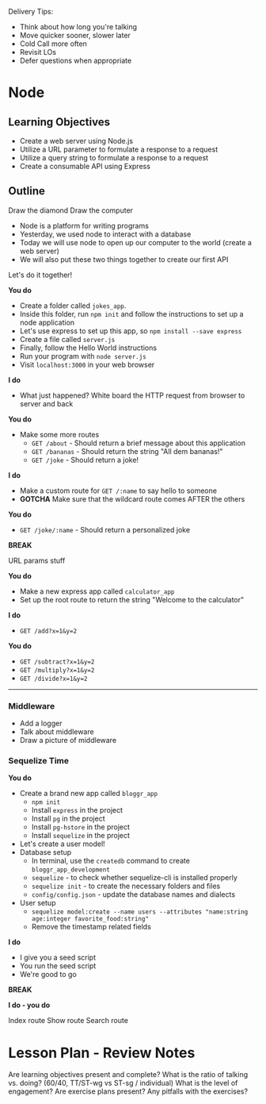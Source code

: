 Delivery Tips:

* Think about how long you're talking
* Move quicker sooner, slower later
* Cold Call more often
* Revisit LOs
* Defer questions when appropriate

# Node

## Learning Objectives

* Create a web server using Node.js
* Utilize a URL parameter to formulate a response to a request
* Utilize a query string to formulate a response to a request
* Create a consumable API using Express

## Outline

Draw the diamond
Draw the computer

* Node is a platform for writing programs
* Yesterday, we used node to interact with a database
* Today we will use node to open up our computer to the world (create a web server)
* We will also put these two things together to create our first API

Let's do it together!

**You do**

* Create a folder called `jokes_app`.
* Inside this folder, run `npm init` and follow the instructions to set up a node application
* Let's use express to set up this app, so `npm install --save express`
* Create a file called `server.js`
* Finally, follow the Hello World instructions
* Run your program with `node server.js`
* Visit `localhost:3000` in your web browser

**I do**

* What just happened? White board the HTTP request from browser to server and back

**You do**

* Make some more routes
  * `GET /about` - Should return a brief message about this application
  * `GET /bananas` - Should return the string "All dem bananas!"
  * `GET /joke` - Should return a joke!

**I do**

* Make a custom route for `GET /:name` to say hello to someone
* **GOTCHA** Make sure that the wildcard route comes AFTER the others

**You do**

* `GET /joke/:name` - Should return a personalized joke

**BREAK**

URL params stuff

**You do**

* Make a new express app called `calculator_app`
* Set up the root route to return the string "Welcome to the calculator"

**I do**

* `GET /add?x=1&y=2`

**You do**

* `GET /subtract?x=1&y=2`
* `GET /multiply?x=1&y=2`
* `GET /divide?x=1&y=2`

---

### Middleware

* Add a logger
* Talk about middleware
* Draw a picture of middleware

### Sequelize Time

**You do**

* Create a brand new app called `bloggr_app`
  * `npm init`
  * Install `express` in the project
  * Install `pg` in the project
  * Install `pg-hstore` in the project
  * Install `sequelize` in the project
* Let's create a user model!
* Database setup
  * In terminal, use the `createdb` command to create `bloggr_app_development`
  * `sequelize` - to check whether sequelize-cli is installed properly
  * `sequelize init` - to create the necessary folders and files
  * `config/config.json` - update the database names and dialects
* User setup
  * `sequelize model:create --name users --attributes "name:string age:integer favorite_food:string"`
  * Remove the timestamp related fields

**I do**

* I give you a seed script
* You run the seed script
* We're good to go

**BREAK**

**I do - you do**

Index route
Show route
Search route

# Lesson Plan - Review Notes

Are learning objectives present and complete?
What is the ratio of talking vs. doing? (60/40, TT/ST-wg vs ST-sg / individual)
What is the level of engagement?
Are exercise plans present?
Any pitfalls with the exercises?
